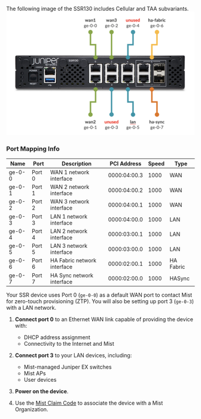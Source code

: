 <!---- SSR 130 Port Connections ---->
The following image of the SSR130 includes Cellular and TAA subvariants.
![Device Connections](/img/hdwr_ssr130_faceplate.png)

### Port Mapping Info

| Name | Port | Description | PCI Address | Speed | Type |
| --- | --- | --- | --- | --- | --- |
| ge-0-0 | Port 0 | WAN 1 network interface | 0000:04:00.3 | 1000 | WAN |
| ge-0-1 | Port 1 | WAN 2 network interface | 0000:04:00.2 | 1000 | WAN |
| ge-0-2 | Port 2 | WAN 3 network interface | 0000:04:00.1 | 1000 | WAN |
| ge-0-3 | Port 3 | LAN 1 network interface | 0000:04:00.0 | 1000 | LAN |
| ge-0-4 | Port 4 | LAN 2 network interface | 0000:03:00.1 | 1000 | LAN |
| ge-0-5 | Port 5 | LAN 3 network interface | 0000:03:00.0 | 1000 | LAN |
| ge-0-6 | Port 6 | HA Fabric network interface | 0000:02:00.1 | 1000 | HA Fabric |
| ge-0-7 | Port 7 | HA Sync network interface | 0000:02:00.0 | 1000 | HASync |

Your SSR device uses Port 0 (`ge-0-0`) as a default WAN port to contact Mist for zero-touch provisioning (ZTP). You will also be setting up port 3 (`ge-0-3`) with a LAN network.

1. **Connect port 0** to an Ethernet WAN link capable of providing the device with:
    * DHCP address assignment
    * Connectivity to the Internet and Mist

2. **Connect port 3** to your LAN devices, including:
    * Mist-managed Juniper EX switches
    * Mist APs
    * User devices

3. **Power on the device**.

4. Use the [Mist Claim Code](wan_assurance_ssr130_quickstart.md#claim-your-device) to associate the device with a Mist Organization. 
